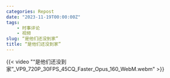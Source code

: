 ```yaml
---
categories: Repost
date: "2023-11-19T00:00:00Z"
tags:
    - 时事评论
    - 视频
slug: “是他们还没到家”
title: “是他们还没到家”
---
```


{{< video "“是他们还没到家”_VP9_720P_30FPS_45CQ_Faster_Opus_160_WebM.webm" >}}
